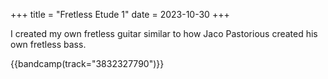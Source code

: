 +++
title = "Fretless Etude 1"
date = 2023-10-30
+++

I created my own fretless guitar similar to how Jaco Pastorious created his own fretless bass.

{{bandcamp(track="3832327790")}}

